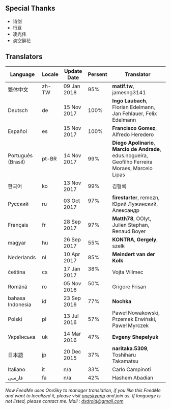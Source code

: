 ## Special Thanks
- 诗剑
- 行亘
- 凌光伟
- 淡空醉花

## Translators
|Language   |Locale   |Update Date    |Persent    |Translator|
|---        |---      |---            |---        |---|
|繁体中文   |zh-TW    |09 Jan 2018    |95%        |**matif.tw**, jamesng3141| 
|Deutsch    |de       |15 Nov 2017    |100%        |**Ingo Laubach**, Florian Edelmann, Jan Fehlauer, Felix Edelmann| 
|Español    |es       |15 Nov 2017    |100%        |**Francisco Gomez**, Alfredo Heredero| 
|Português (Brasil) |pt-BR    |14 Nov 2017|99%    |**Diego Apolinario**, **Marcio de Andrade**, edus.nogueira, Geofilho Ferreira Moraes, Marcelo Lipas| 
|한국어      |ko      |13 Nov 2017    |99%        |김형록|
|Pусский    |ru       |03 Oct 2017    |97%        |**firestarter**, remezn, Юрий Лужинский, Александр| 
|Français   |fr       |28 Sep 2017    |97%        |**Matth78**, OOlyt, Julien Stephan, Renaud Boyer| 
|magyar     |hu       |26 Sep 2017    |55%        |**KONTRA**, **Gergely**, szelk| 
|Nederlands |nl       |10 Apr 2017    |85%        |**Meindert van der Kolk**| 
|čeština    |cs       |17 Jan 2017    |38%        |Vojta Vilímec| 
|Română     |ro       |05 Nov 2016    |50%        |Grigore Frisan| 
|bahasa Indonesia |id       |23 Sep 2016|77%      |**Nochka**| 
|Polski     |pl       |13 Jul 2016    |57%        |Paweł Nowakowski, Przemek Erwiński, Paweł Myrczek| 
|Українська |uk       |14 Mar 2016    |47%        |**Evgeny Shepelyuk**| 
|日本語     |jp       |20 Dec 2015    |37%        |**naritaka.5309**, Toshiharu Takamatsu| 
|Italiano   |it       |n/a            |33%        |Carlo Campinoti| 
|فارسی      |fa       |n/a            |42%        |Hashem Abadian| 

*Now FeedMe uses OneSky to manager translation, if you like this FeedMe and want to localized it, please visit <a href="https://oszvg1n.oneskyapp.com/collaboration/project/32907">oneskyapp</a> and join us. If language is not listed, please contact me. Mail : dxdroid@gmail.com*
